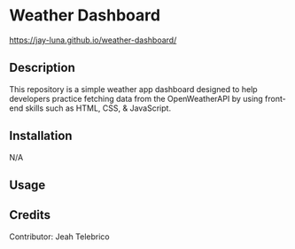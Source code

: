 # Weather Dashboard
https://jay-luna.github.io/weather-dashboard/

## Description
This repository is a simple weather app dashboard designed to help developers practice fetching data from the OpenWeatherAPI by using front-end skills such as HTML, CSS, & JavaScript.


## Installation

N/A

## Usage


## Credits

Contributor: Jeah Telebrico
